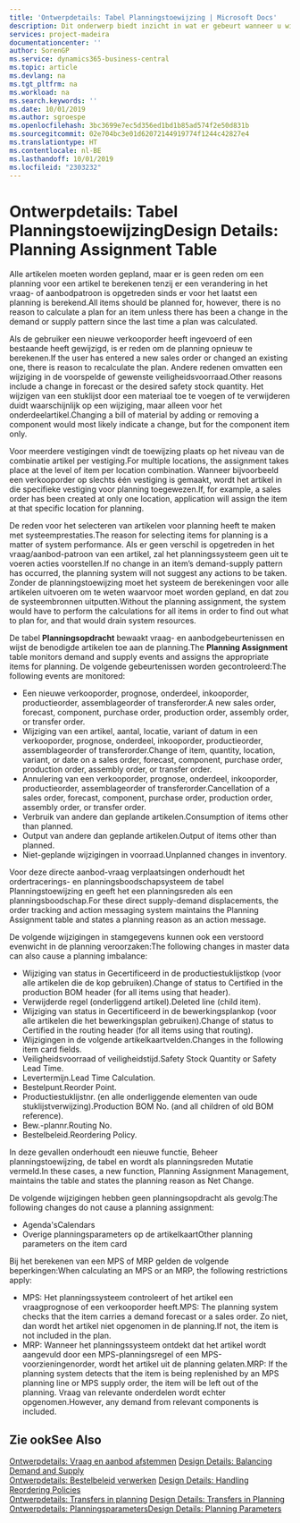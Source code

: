 ```yaml
---
title: 'Ontwerpdetails: Tabel Planningstoewijzing | Microsoft Docs'
description: Dit onderwerp biedt inzicht in wat er gebeurt wanneer u wijzigt hoe u plant voor een artikel.
services: project-madeira
documentationcenter: ''
author: SorenGP
ms.service: dynamics365-business-central
ms.topic: article
ms.devlang: na
ms.tgt_pltfrm: na
ms.workload: na
ms.search.keywords: ''
ms.date: 10/01/2019
ms.author: sgroespe
ms.openlocfilehash: 3bc3699e7ec5d356ed1bd1b85ad574f2e50d831b
ms.sourcegitcommit: 02e704bc3e01d62072144919774f1244c42827e4
ms.translationtype: HT
ms.contentlocale: nl-BE
ms.lasthandoff: 10/01/2019
ms.locfileid: "2303232"
---
```

# <a name="design-details-planning-assignment-table"></a><span data-ttu-id="913ea-103">Ontwerpdetails: Tabel Planningstoewijzing</span><span class="sxs-lookup"><span data-stu-id="913ea-103">Design Details: Planning Assignment Table</span></span>
<span data-ttu-id="913ea-104">Alle artikelen moeten worden gepland, maar er is geen reden om een planning voor een artikel te berekenen tenzij er een verandering in het vraag- of aanbodpatroon is opgetreden sinds er voor het laatst een planning is berekend.</span><span class="sxs-lookup"><span data-stu-id="913ea-104">All items should be planned for, however, there is no reason to calculate a plan for an item unless there has been a change in the demand or supply pattern since the last time a plan was calculated.</span></span>  

<span data-ttu-id="913ea-105">Als de gebruiker een nieuwe verkooporder heeft ingevoerd of een bestaande heeft gewijzigd, is er reden om de planning opnieuw te berekenen.</span><span class="sxs-lookup"><span data-stu-id="913ea-105">If the user has entered a new sales order or changed an existing one, there is reason to recalculate the plan.</span></span> <span data-ttu-id="913ea-106">Andere redenen omvatten een wijziging in de voorspelde of gewenste veiligheidsvoorraad.</span><span class="sxs-lookup"><span data-stu-id="913ea-106">Other reasons include a change in forecast or the desired safety stock quantity.</span></span> <span data-ttu-id="913ea-107">Het wijzigen van een stuklijst door een materiaal toe te voegen of te verwijderen duidt waarschijnlijk op een wijziging, maar alleen voor het onderdeelartikel.</span><span class="sxs-lookup"><span data-stu-id="913ea-107">Changing a bill of material by adding or removing a component would most likely indicate a change, but for the component item only.</span></span>  

<span data-ttu-id="913ea-108">Voor meerdere vestigingen vindt de toewijzing plaats op het niveau van de combinatie artikel per vestiging.</span><span class="sxs-lookup"><span data-stu-id="913ea-108">For multiple locations, the assignment takes place at the level of item per location combination.</span></span> <span data-ttu-id="913ea-109">Wanneer bijvoorbeeld een verkooporder op slechts één vestiging is gemaakt, wordt het artikel in die specifieke vestiging voor planning toegewezen.</span><span class="sxs-lookup"><span data-stu-id="913ea-109">If, for example, a sales order has been created at only one location, application will assign the item at that specific location for planning.</span></span>  

<span data-ttu-id="913ea-110">De reden voor het selecteren van artikelen voor planning heeft te maken met systeemprestaties.</span><span class="sxs-lookup"><span data-stu-id="913ea-110">The reason for selecting items for planning is a matter of system performance.</span></span> <span data-ttu-id="913ea-111">Als er geen verschil is opgetreden in het vraag/aanbod-patroon van een artikel, zal het planningssysteem geen uit te voeren acties voorstellen.</span><span class="sxs-lookup"><span data-stu-id="913ea-111">If no change in an item’s demand-supply pattern has occurred, the planning system will not suggest any actions to be taken.</span></span> <span data-ttu-id="913ea-112">Zonder de planningstoewijzing moet het systeem de berekeningen voor alle artikelen uitvoeren om te weten waarvoor moet worden gepland, en dat zou de systeembronnen uitputten.</span><span class="sxs-lookup"><span data-stu-id="913ea-112">Without the planning assignment, the system would have to perform the calculations for all items in order to find out what to plan for, and that would drain system resources.</span></span>  

<span data-ttu-id="913ea-113">De tabel **Planningsopdracht** bewaakt vraag- en aanbodgebeurtenissen en wijst de benodigde artikelen toe aan de planning.</span><span class="sxs-lookup"><span data-stu-id="913ea-113">The **Planning Assignment** table monitors demand and supply events and assigns the appropriate items for planning.</span></span> <span data-ttu-id="913ea-114">De volgende gebeurtenissen worden gecontroleerd:</span><span class="sxs-lookup"><span data-stu-id="913ea-114">The following events are monitored:</span></span>  

* <span data-ttu-id="913ea-115">Een nieuwe verkooporder, prognose, onderdeel, inkooporder, productieorder, assemblageorder of transferorder.</span><span class="sxs-lookup"><span data-stu-id="913ea-115">A new sales order, forecast, component, purchase order, production order, assembly order, or transfer order.</span></span>  
* <span data-ttu-id="913ea-116">Wijziging van een artikel, aantal, locatie, variant of datum in een verkooporder, prognose, onderdeel, inkooporder, productieorder, assemblageorder of transferorder.</span><span class="sxs-lookup"><span data-stu-id="913ea-116">Change of item, quantity, location, variant, or date on a sales order, forecast, component, purchase order, production order, assembly order, or transfer order.</span></span>  
* <span data-ttu-id="913ea-117">Annulering van een verkooporder, prognose, onderdeel, inkooporder, productieorder, assemblageorder of transferorder.</span><span class="sxs-lookup"><span data-stu-id="913ea-117">Cancellation of a sales order, forecast, component, purchase order, production order, assembly order, or transfer order.</span></span>  
* <span data-ttu-id="913ea-118">Verbruik van andere dan geplande artikelen.</span><span class="sxs-lookup"><span data-stu-id="913ea-118">Consumption of items other than planned.</span></span>  
* <span data-ttu-id="913ea-119">Output van andere dan geplande artikelen.</span><span class="sxs-lookup"><span data-stu-id="913ea-119">Output of items other than planned.</span></span>  
* <span data-ttu-id="913ea-120">Niet-geplande wijzigingen in voorraad.</span><span class="sxs-lookup"><span data-stu-id="913ea-120">Unplanned changes in inventory.</span></span>  

<span data-ttu-id="913ea-121">Voor deze directe aanbod-vraag verplaatsingen onderhoudt het ordertracerings- en planningsboodschapsysteem de tabel Planningstoewijzing en geeft het een planningsreden als een planningsboodschap.</span><span class="sxs-lookup"><span data-stu-id="913ea-121">For these direct supply-demand displacements, the order tracking and action messaging system maintains the Planning Assignment table and states a planning reason as an action message.</span></span>  

<span data-ttu-id="913ea-122">De volgende wijzigingen in stamgegevens kunnen ook een verstoord evenwicht in de planning veroorzaken:</span><span class="sxs-lookup"><span data-stu-id="913ea-122">The following changes in master data can also cause a planning imbalance:</span></span>  

* <span data-ttu-id="913ea-123">Wijziging van status in Gecertificeerd in de productiestuklijstkop (voor alle artikelen die de kop gebruiken).</span><span class="sxs-lookup"><span data-stu-id="913ea-123">Change of status to Certified in the production BOM header (for all items using that header).</span></span>  
* <span data-ttu-id="913ea-124">Verwijderde regel (onderliggend artikel).</span><span class="sxs-lookup"><span data-stu-id="913ea-124">Deleted line (child item).</span></span>  
* <span data-ttu-id="913ea-125">Wijziging van status in Gecertificeerd in de bewerkingsplankop (voor alle artikelen die het bewerkingsplan gebruiken).</span><span class="sxs-lookup"><span data-stu-id="913ea-125">Change of status to Certified in the routing header (for all items using that routing).</span></span>  
* <span data-ttu-id="913ea-126">Wijzigingen in de volgende artikelkaartvelden.</span><span class="sxs-lookup"><span data-stu-id="913ea-126">Changes in the following item card fields.</span></span>  
* <span data-ttu-id="913ea-127">Veiligheidsvoorraad of veiligheidstijd.</span><span class="sxs-lookup"><span data-stu-id="913ea-127">Safety Stock Quantity or Safety Lead Time.</span></span>  
* <span data-ttu-id="913ea-128">Levertermijn.</span><span class="sxs-lookup"><span data-stu-id="913ea-128">Lead Time Calculation.</span></span>  
* <span data-ttu-id="913ea-129">Bestelpunt.</span><span class="sxs-lookup"><span data-stu-id="913ea-129">Reorder Point.</span></span>  
* <span data-ttu-id="913ea-130">Productiestuklijstnr. (en alle onderliggende elementen van oude stuklijstverwijzing).</span><span class="sxs-lookup"><span data-stu-id="913ea-130">Production BOM No. (and all children of old BOM reference).</span></span>  
* <span data-ttu-id="913ea-131">Bew.-plannr.</span><span class="sxs-lookup"><span data-stu-id="913ea-131">Routing No.</span></span>  
* <span data-ttu-id="913ea-132">Bestelbeleid.</span><span class="sxs-lookup"><span data-stu-id="913ea-132">Reordering Policy.</span></span>  

<span data-ttu-id="913ea-133">In deze gevallen onderhoudt een nieuwe functie, Beheer planningstoewijzing, de tabel en wordt als planningsreden Mutatie vermeld.</span><span class="sxs-lookup"><span data-stu-id="913ea-133">In these cases, a new function, Planning Assignment Management, maintains the table and states the planning reason as Net Change.</span></span>  

<span data-ttu-id="913ea-134">De volgende wijzigingen hebben geen planningsopdracht als gevolg:</span><span class="sxs-lookup"><span data-stu-id="913ea-134">The following changes do not cause a planning assignment:</span></span>  

* <span data-ttu-id="913ea-135">Agenda's</span><span class="sxs-lookup"><span data-stu-id="913ea-135">Calendars</span></span>  
* <span data-ttu-id="913ea-136">Overige planningsparameters op de artikelkaart</span><span class="sxs-lookup"><span data-stu-id="913ea-136">Other planning parameters on the item card</span></span>  

<span data-ttu-id="913ea-137">Bij het berekenen van een MPS of MRP gelden de volgende beperkingen:</span><span class="sxs-lookup"><span data-stu-id="913ea-137">When calculating an MPS or an MRP, the following restrictions apply:</span></span>  

* <span data-ttu-id="913ea-138">MPS: Het planningssysteem controleert of het artikel een vraagprognose of een verkooporder heeft.</span><span class="sxs-lookup"><span data-stu-id="913ea-138">MPS: The planning system checks that the item carries a demand forecast or a sales order.</span></span> <span data-ttu-id="913ea-139">Zo niet, dan wordt het artikel niet opgenomen in de planning.</span><span class="sxs-lookup"><span data-stu-id="913ea-139">If not, the item is not included in the plan.</span></span>  
* <span data-ttu-id="913ea-140">MRP: Wanneer het planningssysteem ontdekt dat het artikel wordt aangevuld door een MPS-planningsregel of een MPS-voorzieningenorder, wordt het artikel uit de planning gelaten.</span><span class="sxs-lookup"><span data-stu-id="913ea-140">MRP: If the planning system detects that the item is being replenished by an MPS planning line or MPS supply order, the item will be left out of the planning.</span></span> <span data-ttu-id="913ea-141">Vraag van relevante onderdelen wordt echter opgenomen.</span><span class="sxs-lookup"><span data-stu-id="913ea-141">However, any demand from relevant components is included.</span></span>  

## <a name="see-also"></a><span data-ttu-id="913ea-142">Zie ook</span><span class="sxs-lookup"><span data-stu-id="913ea-142">See Also</span></span>  
<span data-ttu-id="913ea-143">[Ontwerpdetails: Vraag en aanbod afstemmen](design-details-balancing-demand-and-supply.md) </span><span class="sxs-lookup"><span data-stu-id="913ea-143">[Design Details: Balancing Demand and Supply](design-details-balancing-demand-and-supply.md) </span></span>  
<span data-ttu-id="913ea-144">[Ontwerpdetails: Bestelbeleid verwerken](design-details-handling-reordering-policies.md) </span><span class="sxs-lookup"><span data-stu-id="913ea-144">[Design Details: Handling Reordering Policies](design-details-handling-reordering-policies.md) </span></span>  
<span data-ttu-id="913ea-145">[Ontwerpdetails: Transfers in planning](design-details-transfers-in-planning.md) </span><span class="sxs-lookup"><span data-stu-id="913ea-145">[Design Details: Transfers in Planning](design-details-transfers-in-planning.md) </span></span>  
[<span data-ttu-id="913ea-146">Ontwerpdetails: Planningsparameters</span><span class="sxs-lookup"><span data-stu-id="913ea-146">Design Details: Planning Parameters</span></span>](design-details-planning-parameters.md)  
